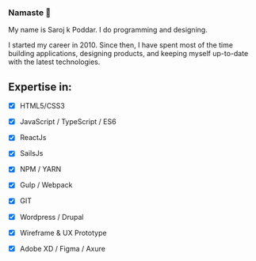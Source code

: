 ### Namaste 🙏

My name is Saroj k Poddar. I do programming and designing.

I started my career in 2010. Since then, I have spent most of the time building applications,
designing products, and keeping myself up-to-date with the latest technologies.

Expertise in:
-

- [x] HTML5/CSS3
- [x] JavaScript / TypeScript / ES6
- [X] ReactJs
- [X] SailsJs
- [X] NPM / YARN
- [X] Gulp / Webpack
- [x] GIT
- [X] Wordpress / Drupal
- [X] Wireframe & UX Prototype
- [X] Adobe XD / Figma / Axure



<!--
**saroz/saroz** is a ✨ _special_ ✨ repository because its `README.md` (this file) appears on your GitHub profile.

Here are some ideas to get you started:

- 🔭 I’m currently working on ...
- 🌱 I’m currently learning ...
- 👯 I’m looking to collaborate on ...
- 🤔 I’m looking for help with ...
- 💬 Ask me about ...
- 📫 How to reach me: ...
- 😄 Pronouns: ...
- ⚡ Fun fact: ...
-->
